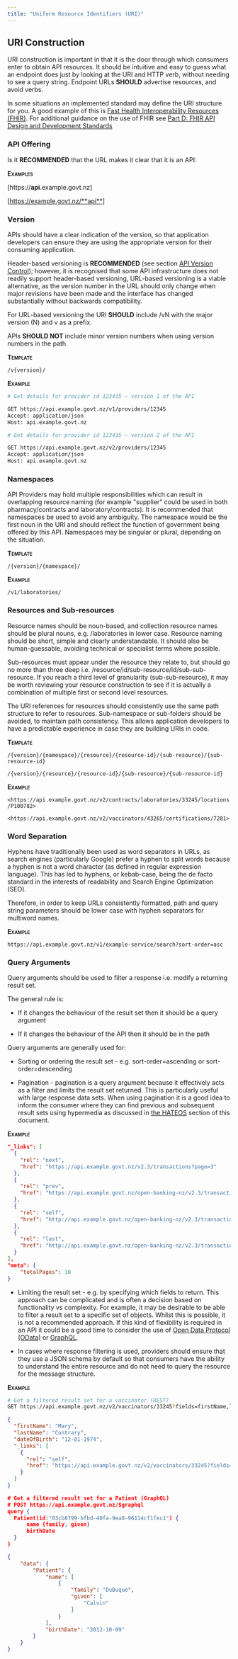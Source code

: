 ```yaml
---
title: "Uniform Resource Identifiers (URI)"
---
```


## URI Construction

URI construction is important in that it is the door through which
consumers enter to obtain API resources. It should be intuitive and
easy to guess what an endpoint does just by looking at the URI and HTTP
verb, without needing to see a query string. <ApiStandard id="HNZAS_SHOULD_USE_INTUITIVE_ENDPOINTS" type="SHOULD" toolTip="Endpoint purpose should be intuitive from the URI, avoiding verbs." >Endpoint URLs **SHOULD** advertise resources, and avoid verbs.</ApiStandard>

In some situations an implemented standard may define the URI structure
for you. A good example of this is [Fast Health Interoperability Resources (FHIR)](https://www.hl7.org/fhir/resource.html). For additional guidance on the use of FHIR see [Part D: FHIR API Design and Development Standards](../../fhir-api-standard/)

### API Offering

<ApiStandard id="HNZAS_SHOULD_INCLUDE_API_SUBDOMAIN" type="SHOULD" toolTip="URL should include 'api' as sud-domain e.g. https://api.example.govt.nz or context, e.g. https://example.govt.nz/api." >Is it **RECOMMENDED** that the URL makes it clear that it is an API:</ApiStandard>

**<span class="smallcaps">Examples</span>**

[https://**api**.example.govt.nz]

[https://example.govt.nz/**api**]

### Version

APIs should have a clear indication of the version, so that application
developers can ensure they are using the appropriate version for their
consuming application.

<ApiStandard id="HNZAS_SHOULD_INCREMENT_ON_MAJOR_REVISION" type="SHOULD" toolTip="When using URL-versioning, the version number in the URL should only change when major revisions have been made">Header-based versioning is **RECOMMENDED** (see section [API Version Control](./Version%20Control)); however, it is recognised
that some API infrastructure does not readily support header-based versioning, URL-based versioning is a viable alternative, as the version number in the URL should only change when major revisions have been made and the interface has changed substantially without backwards compatibility.</ApiStandard>

<ApiStandard id="HNZAS_SHOULD_USE_VERSION_FORMAT" type="SHOULD" toolTip="URL version should be of the format /vN, where 'N' in the major version number, e.g. /v1">For URL-based versioning the URI **SHOULD** include /vN with the major version (N) and v as a prefix.</ApiStandard>

<ApiStandard id="HNZAS_SHOULD_NOT_INCLUDE_MINOR_VERSIONS" type="SHOULD NOT" toolTip="For URL-based versioning, minor version numbers should not be included, e.g. /v1.0.1, should be /v1" >APIs **SHOULD NOT** include minor version numbers when using version numbers in the path.</ApiStandard>

**<span class="smallcaps">Template</span>**

`/v{version}/`

**<span class="smallcaps">Example</span>**

```bash
# Get details for provider id 123435 – version 1 of the API

GET https://api.example.govt.nz/v1/providers/12345
Accept: application/json
Host: api.example.govt.nz
```

```bash
# Get details for provider id 123435 – version 2 of the API

GET https://api.example.govt.nz/v2/providers/12345
Accept: application/json
Host: api.example.govt.nz
```

### Namespaces

API Providers may hold multiple responsibilities which can result in overlapping resource naming (for example "supplier" could be used in both pharmacy/contracts and laboratory/contracts). It is recommended that namespaces be used to avoid
any ambiguity. The namespace would be the first noun in the URI and
should reflect the function of government being offered by this API.
Namespaces may be singular or plural, depending on the situation.

**<span class="smallcaps">Template</span>**

`/{version}/{namespace}/`

**<span class="smallcaps">Example</span>**

`/v1/laboratories/`

### Resources and Sub-resources

Resource names should be noun-based, and collection resource names
should be plural nouns, e.g. /laboratories in lower case. Resource naming
should be short, simple and clearly understandable. It should also be
human-guessable, avoiding technical or specialist terms where possible.

Sub-resources must appear under the resource they relate to, but should
go no more than three deep i.e.
/resource/id/sub-resource/id/sub-sub-resource. If you reach a third
level of granularity (sub-sub-resource), it may be worth reviewing your
resource construction to see if it is actually a combination of multiple
first or second level resources.

The URI references for resources should consistently use the same path
structure to refer to resources. Sub-namespace or sub-folders should be
avoided, to maintain path consistency. This allows application
developers to have a predictable experience in case they are building
URIs in code.

**<span class="smallcaps">Template</span>**

`/{version}/{namespace}/{resource}/{resource-id}/{sub-resource}/{sub-resource-id}`

`/{version}/{resource}/{resource-id}/{sub-resource}/{sub-resource-id}`

**<span class="smallcaps">Example</span>**

`<https://api.example.govt.nz/v2/contracts/laboratories/33245/locations/P100782>`

`<https://api.example.govt.nz/v2/vaccinators/43265/certifications/7281>`

### Word Separation

Hyphens have traditionally been used as word separators in URLs, as
search engines (particularly Google) prefer a hyphen to split words
because a hyphen is not a word character (as defined in regular
expression language). This has led to hyphens, or kebab-case, being the
de facto standard in the interests of readability and Search Engine
Optimization (SEO).

Therefore, in order to keep URLs consistently formatted, path and query
string parameters should be lower case with hyphen separators for
multiword names.

**<span class="smallcaps">Example</span>**

`https://api.example.govt.nz/v1/example-service/search?sort-order=asc`

### Query Arguments

Query arguments should be used to filter a response i.e. modify a
returning result set.

The general rule is:

- If it changes the behaviour of the result set then it should be a query argument

- If it changes the behaviour of the API then it should be in the path

Query arguments are generally used for:

- Sorting or ordering the result set - e.g. sort-order=ascending or sort-order=descending

- Pagination - pagination is a query argument because it effectively
  acts as a filter and limits the result set returned. This is
  particularly useful with large response data sets. When using
  pagination it is a good idea to inform the consumer where they can
  find previous and subsequent result sets using hypermedia as
  discussed in [the HATEOS](./Content#hateoas) section of this document.

**<span class="smallcaps">Example</span>**

```json
"_links": [
  {
    "rel": "next",
    "href": "https://api.example.govt.nz/v2.3/transactions?page=3"
  },
  {
    "rel": "prev",
    "href": "https://api.example.govt.nz/open-banking-nz/v2.3/transactions?page=1"
  },
  {
    "rel": "self",
    "href": "http://api.example.govt.nz/open-banking-nz/v2.3/transactions?page=2"
  },
  {
    "rel": "last",
    "href": "http://api.example.govt.nz/open-banking-nz/v2.3/transactions?page=10"
  }
],
"meta": {
    "totalPages": 10
}
```

- Limiting the result set - e.g. by specifying which fields to return.
  This approach can be complicated and is often a decision based on
  functionality vs complexity. For example, it may be desirable to be
  able to filter a result set to a specific set of objects. Whilst
  this is possible, it is not a recommended approach. If this kind of
  flexibility is required in an API it could be a good time to
  consider the use of [Open Data Protocol (OData)](http://www.odata.org/) or [GraphQL](./API%20Design#types-of-api).

- In cases where response filtering is used, providers should ensure
  that they use a JSON schema by default so that consumers have the
  ability to understand the entire resource and do not need to query
  the resource for the message structure.

**<span class="smallcaps">Example</span>**

```bash
# Get a filtered result set for a vaccinator (REST)
GET https://api.example.govt.nz/v2/vaccinators/33245?fields=firstName,lastName,dateOfBirth
```

```json
{
  "firstName": "Mary",
  "lastName": "Contrary",
  "dateOfBirth": "12-01-1974",
  "_links": [
    {
      "rel": "self",
      "href": "https://api.example.govt.nz/v2/vaccinators/33245?fields=firstName,lastName,dateOfBirth"
    }
  ]
}
```

```json
# Get a filtered result set for a Patient (GraphQL)
# POST https://api.example.govt.nz/$graphql
query {
  Patient(id:"03cb8799-bfbd-40fa-9ea8-96114cf1fec1") {
      name {family, given}
      birthDate
  }
}

{
    "data": {
        "Patient": {
            "name": [
                {
                    "family": "DuBuque",
                    "given": [
                        "Calvin"
                    ]
                }
            ],
            "birthDate": "2012-10-09"
        }
    }
}
